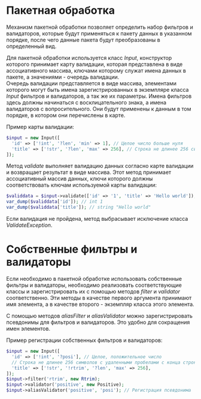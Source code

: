 # Пакетная обработка

Механизм пакетной обработки позволяет определить набор фильтров и валидаторов, 
которые будут применяться к пакету данных в указанном порядке, после чего данные 
пакета будут преобразованы в определенный вид.

Для пакетной обработки используется класс _Input_, конструктор которого 
принимает карту валидации, которая представлена в виде ассоциативного массива, 
ключами которому служат имена данных в пакете, а значениями - очередь валидации.  
Очередь валидации представляется в виде массива, элементами которого могут быть 
имена зарегистрированных в экземпляре класса _Input_ фильтров и валидаторов, а 
так же их параметры. Имена фильтров здесь должны начинаться с восклицательного 
знака, а имена валидаторов с вопросительного. Они будут применены к данным в том 
порядке, в котором они перечислены в карте.

Пример карты валидации:

```php
$input = new Input([
  'id' => ['!int', '?len', 'min' => 1], // Целое число больше нуля
  'title' => ['!str', '?len', 'max' => 256], // Строка не длинее 256 символов
]);
```

Метод _validate_ выполняет валидацию данных согласно карте валидации и 
возвращает результат в виде массива. Этот метод принимает ассоциативный массив 
данных, ключи которого должны соответствовать ключам используемой карты 
валидации:

```php
$validdata = $input->validate(['id' => '1', 'title' => 'Hello world']);
var_dump($validdata['id']); // int 1
var_dump($validdata['title']); // string "Hello world"
```

Если валидация не пройдена, метод выбрасывает исключение класса 
_ValidateException_.

# Собственные фильтры и валидаторы

Если необходимо в пакетной обработке использовать собственные фильтры и 
валидаторы, необходимо реализовать соответствующие классы и зарегистрировать их 
с помощью методов _filter_ и _validator_ соответственно. Эти методы в качестве 
первого аргумента принимают имя элемента, а в качестве второго - экземпляр 
класса этого элемента.

С помощью методов _aliasFilter_ и _aliasValidator_ можно зарегистрировать 
псевдонимы для фильтров и валидаторов. Это удобно для сокращения имен элементов.

Пример регистрации собственных фильтров и валидаторов:

```php
$input = new Input([
  'id' => ['!int', '?posi'], // Целое, положительное число
  // Строка не длинее 256 символов с удаленными пробелами с конца строки
  'title' => ['!str', '!rtrim', '?len', 'max' => 256],
]);
$input->filter('rtrim', new Rtrim);
$input->validator('positive', new Positive);
$input->aliasValidator('positive', 'posi'); // Регистрация псевдонима
```
